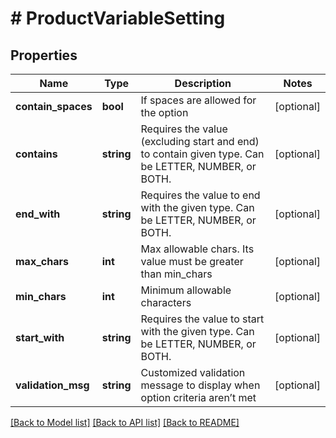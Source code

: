 # # ProductVariableSetting

## Properties

Name | Type | Description | Notes
------------ | ------------- | ------------- | -------------
**contain_spaces** | **bool** | If spaces are allowed for the option | [optional]
**contains** | **string** | Requires the value (excluding start and end) to contain given type. Can be LETTER, NUMBER, or BOTH. | [optional]
**end_with** | **string** | Requires the value to end with the given type. Can be LETTER, NUMBER, or BOTH. | [optional]
**max_chars** | **int** | Max allowable chars. Its value must be greater than min_chars | [optional]
**min_chars** | **int** | Minimum allowable characters | [optional]
**start_with** | **string** | Requires the value to start with the given type. Can be LETTER, NUMBER, or BOTH. | [optional]
**validation_msg** | **string** | Customized validation message to display when option criteria aren’t met | [optional]

[[Back to Model list]](../../README.md#models) [[Back to API list]](../../README.md#endpoints) [[Back to README]](../../README.md)
